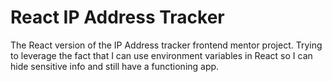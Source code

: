 # React IP Address Tracker

The React version of the IP Address tracker frontend mentor project. Trying to leverage the
fact that I can use environment variables in React so I can hide sensitive info and still
have a functioning app.